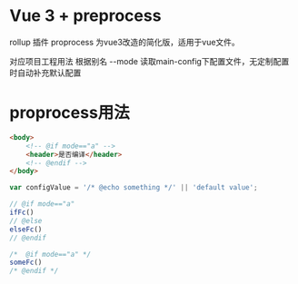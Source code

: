 # Vue 3 + preprocess

rollup 插件 proprocess
为vue3改造的简化版，适用于vue文件。

对应项目工程用法
根据别名 --mode 读取main-config下配置文件，无定制配置时自动补充默认配置

# proprocess用法


```html
<body>
    <!-- @if mode=="a" -->
    <header>是否编译</header>
    <!-- @endif -->
</body>
```


```js
var configValue = '/* @echo something */' || 'default value';

// @if mode=="a"
ifFc()
// @else
elseFc()
// @endif

/*  @if mode=="a" */
someFc()
/* @endif */
```
